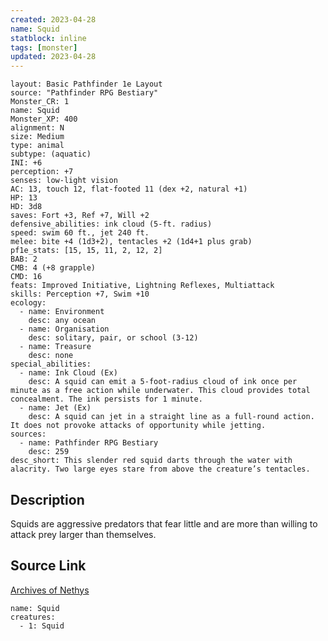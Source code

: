 ```yaml
---
created: 2023-04-28
name: Squid
statblock: inline
tags: [monster]
updated: 2023-04-28
---
```

```statblock
layout: Basic Pathfinder 1e Layout
source: "Pathfinder RPG Bestiary"
Monster_CR: 1
name: Squid
Monster_XP: 400
alignment: N
size: Medium
type: animal
subtype: (aquatic)
INI: +6
perception: +7
senses: low-light vision
AC: 13, touch 12, flat-footed 11 (dex +2, natural +1)
HP: 13
HD: 3d8
saves: Fort +3, Ref +7, Will +2
defensive_abilities: ink cloud (5-ft. radius)
speed: swim 60 ft., jet 240 ft.
melee: bite +4 (1d3+2), tentacles +2 (1d4+1 plus grab)
pf1e_stats: [15, 15, 11, 2, 12, 2]
BAB: 2
CMB: 4 (+8 grapple)
CMD: 16
feats: Improved Initiative, Lightning Reflexes, Multiattack
skills: Perception +7, Swim +10
ecology:
  - name: Environment
    desc: any ocean
  - name: Organisation
    desc: solitary, pair, or school (3-12)
  - name: Treasure
    desc: none
special_abilities:
  - name: Ink Cloud (Ex)
    desc: A squid can emit a 5-foot-radius cloud of ink once per minute as a free action while underwater. This cloud provides total concealment. The ink persists for 1 minute.
  - name: Jet (Ex)
    desc: A squid can jet in a straight line as a full-round action. It does not provoke attacks of opportunity while jetting.
sources:
  - name: Pathfinder RPG Bestiary
    desc: 259
desc_short: This slender red squid darts through the water with alacrity. Two large eyes stare from above the creature’s tentacles.
```
## Description
Squids are aggressive predators that fear little and are more than willing to attack prey larger than themselves.
## Source Link
[Archives of Nethys](https://aonprd.com/MonsterDisplay.aspx?ItemName=Squid)
```encounter-table
name: Squid
creatures:
  - 1: Squid
```
